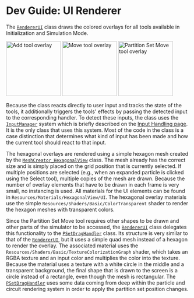 # Dev Guide: UI Renderer

The [`RendererUI`][1] class draws the colored overlays for all tools available in Initialization and Simulation Mode.

<img src="~/images/shader_tool_add.png" alt="Add tool overlay" title="Add tool overlay" height="150"/> <img src="~/images/shader_tool_move_2.png" alt="Move tool overlay" title="Move tool overlay" height="150"/> <img src="~/images/shader_tool_pset_move.png" alt="Partition Set Move tool overlay" title="Partition Set Move tool overlay" height="150"/>

Because the class reacts directly to user input and tracks the state of the tools, it additionally triggers the tools' effects by passing the detected input to the corresponding handler.
To detect these inputs, the class uses the [`InputManager`][2] system which is briefly described on the [Input Handling page](~/dev_guide/input.md).
It is the only class that uses this system.
Most of the code in the class is a case distinction that determines what kind of input has been made and how the current tool should react to that input.

The hexagonal overlays are rendered using a simple hexagon mesh created by the [`MeshCreator_HexagonalView`][3] class.
The mesh already has the correct size and is simply placed on the grid position that is currently selected.
If multiple positions are selected (e.g., when an expanded particle is clicked using the Select tool), multiple copies of the mesh are drawn.
Because the number of overlay elements that have to be drawn in each frame is very small, no instancing is used.
All materials for the UI elements can be found in `Resources/Materials/HexagonalView/UI`.
The hexagonal overlay materials use the simple `Resources/Shaders/Basic/ColorTransparent` shader to render the hexagon meshes with transparent colors.

Since the Partition Set Move tool requires other shapes to be drawn and other parts of the simulator to be accessed, the [`RendererUI`][1] class delegates this functionality to the [`PSetDragHandler`][4] class.
Its structure is very similar to that of the [`RendererUI`][1], but it uses a simple quad mesh instead of a hexagon to render the overlay.
The associated material uses the `Resources/Shaders/Basic/TextureColorizationGraph` shader, which takes an RGBA texture and an input color and multiplies the color into the texture.
Because the material uses a texture with a white circle in the middle and a transparent background, the final shape that is drawn to the screen is a circle instead of a rectangle, even though the mesh is rectangular.
The [`PSetDragHandler`][4] uses some data coming from deep within the particle and circuit rendering system in order to apply the partition set position changes.



[1]: xref:AS2.Visuals.RendererUI
[2]: xref:AS2.UI.InputManager
[3]: xref:AS2.Visuals.MeshCreator_HexagonalView
[4]: xref:AS2.Visuals.PSetDragHandler
